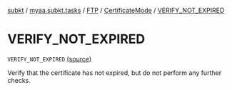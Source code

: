 [subkt](../../../index.md) / [myaa.subkt.tasks](../../index.md) / [FTP](../index.md) / [CertificateMode](index.md) / [VERIFY_NOT_EXPIRED](./-v-e-r-i-f-y_-n-o-t_-e-x-p-i-r-e-d.md)

# VERIFY_NOT_EXPIRED

`VERIFY_NOT_EXPIRED` [(source)](https://github.com/Myaamori/SubKt/blob/0.1.11/src/main/kotlin/myaa/subkt/tasks/tasks.kt#L1736)

Verify that the certificate has not expired, but do not perform any further checks.

